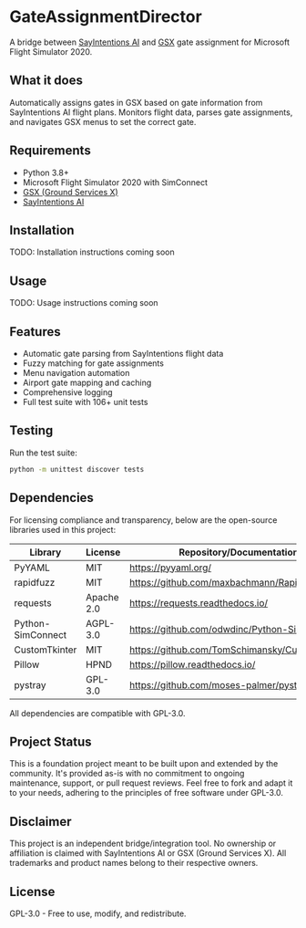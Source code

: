 # GateAssignmentDirector

A bridge between [SayIntentions AI](https://sayintentions.ai) and [GSX](https://www.fsdreamteam.com/products_gsxpro.html) gate assignment for Microsoft Flight Simulator 2020.

## What it does

Automatically assigns gates in GSX based on gate information from SayIntentions AI flight plans. Monitors flight data, parses gate assignments, and navigates GSX menus to set the correct gate.

## Requirements

- Python 3.8+
- Microsoft Flight Simulator 2020 with SimConnect
- [GSX (Ground Services X)](https://www.fsdreamteam.com/products_gsxpro.html)
- [SayIntentions AI](https://sayintentions.ai)

## Installation

TODO: Installation instructions coming soon

## Usage

TODO: Usage instructions coming soon

## Features

- Automatic gate parsing from SayIntentions flight data
- Fuzzy matching for gate assignments
- Menu navigation automation
- Airport gate mapping and caching
- Comprehensive logging
- Full test suite with 106+ unit tests

## Testing

Run the test suite:
```bash
python -m unittest discover tests
```

## Dependencies

For licensing compliance and transparency, below are the open-source libraries used in this project:

| Library | License | Repository/Documentation |
|---------|---------|--------------------------|
| PyYAML | MIT | https://pyyaml.org/ |
| rapidfuzz | MIT | https://github.com/maxbachmann/RapidFuzz |
| requests | Apache 2.0 | https://requests.readthedocs.io/ |
| Python-SimConnect | AGPL-3.0 | https://github.com/odwdinc/Python-SimConnect |
| CustomTkinter | MIT | https://github.com/TomSchimansky/CustomTkinter |
| Pillow | HPND | https://pillow.readthedocs.io/ |
| pystray | GPL-3.0 | https://github.com/moses-palmer/pystray |

All dependencies are compatible with GPL-3.0.

## Project Status

This is a foundation project meant to be built upon and extended by the community. It's provided as-is with no commitment to ongoing maintenance, support, or pull request reviews. Feel free to fork and adapt it to your needs, adhering to the principles of free software under GPL-3.0.

## Disclaimer

This project is an independent bridge/integration tool. No ownership or affiliation is claimed with SayIntentions AI or GSX (Ground Services X). All trademarks and product names belong to their respective owners.

## License

GPL-3.0 - Free to use, modify, and redistribute.